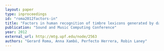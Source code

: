 ```yaml
---
layout: paper
type: inproceedings
id: "roma2012factors-in"
title: "Factors in human recognition of timbre lexicons generated by data clustering"
publication: "Sound and Music Computing Conference"
year: 2012
external_url: http://mtg.upf.edu/node/2563
authors: "Gerard Roma, Anna Xambó, Perfecto Herrera, Robin Laney"
---
```

